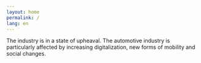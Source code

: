 ```yaml
---
layout: home
permalink: /
lang: en
---
```


The industry is in a state of upheaval. The automotive industry is particularly affected by increasing digitalization, new forms of mobility and social changes.
